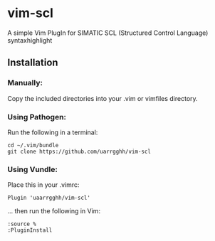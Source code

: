 # vim-scl

A simple Vim PlugIn for SIMATIC SCL (Structured Control Language) syntaxhighlight

## Installation

### Manually:
Copy the included directories into your .vim or vimfiles directory.

### Using Pathogen:
Run the following in a terminal:
    
    cd ~/.vim/bundle
    git clone https://github.com/uarrgghh/vim-scl
    
### Using Vundle:
Place this in your .vimrc:

    Plugin 'uaarrgghh/vim-scl'
  
… then run the following in Vim:

    :source %
    :PluginInstall

